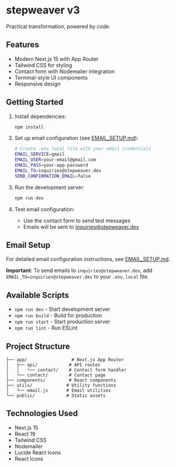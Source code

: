 # stepweaver v3

Practical transformation, powered by code.

## Features

- Modern Next.js 15 with App Router
- Tailwind CSS for styling
- Contact form with Nodemailer integration
- Terminal-style UI components
- Responsive design

## Getting Started

1. Install dependencies:

   ```bash
   npm install
   ```

2. Set up email configuration (see [EMAIL_SETUP.md](./EMAIL_SETUP.md)):

   ```bash
   # Create .env.local file with your email credentials
   EMAIL_SERVICE=gmail
   EMAIL_USER=your-email@gmail.com
   EMAIL_PASS=your-app-password
   EMAIL_TO=inquiries@stepweaver.dev
   SEND_CONFIRMATION_EMAIL=false
   ```

3. Run the development server:

   ```bash
   npm run dev
   ```

4. Test email configuration:
   - Use the contact form to send test messages
   - Emails will be sent to inquiries@stepweaver.dev

## Email Setup

For detailed email configuration instructions, see [EMAIL_SETUP.md](./EMAIL_SETUP.md).

**Important**: To send emails to `inquiries@stepweaver.dev`, add `EMAIL_TO=inquiries@stepweaver.dev` to your `.env.local` file.

## Available Scripts

- `npm run dev` - Start development server
- `npm run build` - Build for production
- `npm run start` - Start production server
- `npm run lint` - Run ESLint

## Project Structure

```
├── app/                 # Next.js App Router
│   ├── api/            # API routes
│   │   └── contact/    # Contact form handler
│   └── contact/        # Contact page
├── components/         # React components
├── utils/             # Utility functions
│   └── email.js       # Email utilities
└── public/            # Static assets
```

## Technologies Used

- Next.js 15
- React 19
- Tailwind CSS
- Nodemailer
- Lucide React Icons
- React Icons
